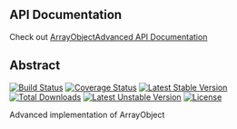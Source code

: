 ## API Documentation

Check out [ArrayObjectAdvanced API Documentation](http://imsamurai.github.io/array-object-advanced/docs/master/)

## Abstract

[![Build Status](https://travis-ci.org/imsamurai/array-object-advanced.png)](https://travis-ci.org/imsamurai/array-object-advanced) [![Coverage Status](https://coveralls.io/repos/imsamurai/array-object-advanced/badge.png?branch=master)](https://coveralls.io/r/imsamurai/array-object-advanced?branch=master) [![Latest Stable Version](https://poser.pugx.org/imsamurai/array-object-advanced/v/stable.png)](https://packagist.org/packages/imsamurai/array-object-advanced) [![Total Downloads](https://poser.pugx.org/imsamurai/array-object-advanced/downloads.png)](https://packagist.org/packages/imsamurai/array-object-advanced) [![Latest Unstable Version](https://poser.pugx.org/imsamurai/array-object-advanced/v/unstable.png)](https://packagist.org/packages/imsamurai/array-object-advanced) [![License](https://poser.pugx.org/imsamurai/array-object-advanced/license.png)](https://packagist.org/packages/imsamurai/array-object-advanced)

Advanced implementation of ArrayObject

